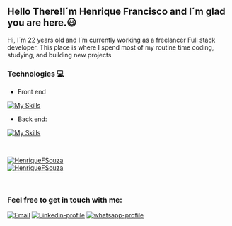 <h2><Strong> Hello There!I´m Henrique Francisco and I´m glad you are here.😃</strong></h2> 

<p>Hi, I´m 22 years old and I´m currently working as a freelancer Full stack developer.
This place is where I spend most of my routine time coding, studying, and building new projects</p>

<h3>Technologies 💻</h3>

- Front end

[![My Skills](https://skillicons.dev/icons?i=html,css,js,react,next,styledcomponents,tailwind,materialui)](https://skillicons.dev)

- Back end:

[![My Skills](https://skillicons.dev/icons?i=nodejs,express,docker,postgres,sequelize,supabase,mongodb)](https://skillicons.dev)

<br />

[![HenriqueFSouza](https://github-readme-stats.vercel.app/api/top-langs/?username=HenriqueFSouza&hide=html&layout=compact&theme=dark)](https://github.com/HenriqueFSouza/) 
<br />
[![HenriqueFSouza](https://github-readme-stats.vercel.app/api?username=HenriqueFSouza&theme=dark&show_icons=true)](https://github.com/HenriqueFSouza/)

<br />

<h3> Feel free to get in touch with me:</h3>

<div>
<a href="mailto:henriquesouza432@outlook.com"><img src="https://img.shields.io/badge/Microsoft_Outlook-0078D4?style=for-the-badge&logo=microsoft-outlook&logoColor=white" alt="Email"></a> 
<a href='https://www.linkedin.com/in/henrique-francisco-souza/' target="_blank" /><img src="https://img.shields.io/badge/LinkedIn-0077B5?style=for-the-badge&logo=linkedin&logoColor=white" alt="Linkedln-profile"></a>  
<a href='https://api.whatsapp.com/send?phone=17996114681'><img src="https://img.shields.io/badge/WhatsApp-25D366?style=for-the-badge&logo=whatsapp&logoColor=white" alt="whatsapp-profile"></a>
</div>
